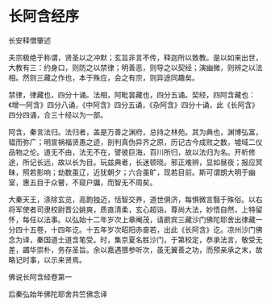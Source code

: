   # 长阿含经序

  长安释僧肇述

  夫宗极绝于称谓，贤圣以之冲默；玄旨非言不传，释迦所以致教。是以如来出世，大教有三：约身口，则防之以禁律；明善恶，则导之以契经；演幽微，则辨之以法相。然则三藏之作也，本于殊应，会之有宗，则异途同趣矣。

  禁律，律藏也，四分十诵。法相，阿毗昙藏也，四分五诵。契经，四阿含藏也：《增一阿含》四分八诵，《中阿含》四分五诵，《杂阿含》四分十诵，此《长阿含》四分四诵，合三十经以为一部。

  阿含，秦言法归。法归者，盖是万善之渊府，总持之林苑。其为典也，渊博弘富，韫而弥广；明宣祸福贤愚之迹，剖判真伪异齐之原，历记古今成败之数，墟域二仪品物之伦。道无不由，法无不在，譬彼巨海，百川所归，故以法归为名。开析修途，所记长远，故以长为目。玩兹典者，长迷顿晓。邪正难辨，显如昼夜；报应冥昧，照若影响；劫数虽辽，近犹朝夕；六合虽旷，现若目前。斯可谓朗大明于幽室，惠五目于众瞽，不窥户牖，而智无不周矣。

  大秦天王，涤除玄览，高韵独迈，恬智交养，道世俱济，每惧微言翳于殊俗。以右将军使者司隶校尉晋公姚爽，质直清柔，玄心超诣，尊尚大法，妙悟自然，上特留怀，每任以法事。以弘始十二年岁次上章阉茂，请罽宾三藏沙门佛陀耶舍出律藏一分四十五卷，十四年讫。十五年岁次昭阳赤奋若，出此《长阿含》讫。凉州沙门佛念为译，秦国道士道含笔受。时，集京夏名胜沙门，于第校定，恭承法言，敬受无差，蠲华崇朴，务存圣旨。余以嘉遇猥参听次，虽无翼善之功，而预亲承之末，故略记时事，以示来贤焉。

  佛说长阿含经卷第一

  后秦弘始年佛陀耶舍共竺佛念译


